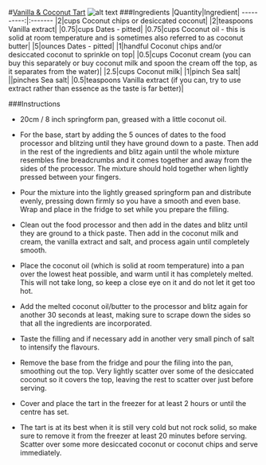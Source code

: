 #[Vanilla & Coconut Tart](https://food52.com/recipes/19654-vanilla-coconut-tart)
![alt text](https:https://images.food52.com/p_bAfBG4Vmbdr8V3zNHeLBmynGA=/753x502/56e9be5e-25cd-4367-8684-9c3b87e0e380--R0011646.jpg)
###Ingredients
|Quantity|Ingredient|
----------:|:-------
|2|cups Coconut chips or desiccated coconut|
|2|teaspoons Vanilla extract|
|0.75|cups Dates - pitted|
|0.75|cups Coconut oil - this is solid at room temperature and is sometimes also referred to as coconut butter|
|5|ounces Dates - pitted|
|1|handful Coconut chips and/or desiccated coconut to sprinkle on top|
|0.5|cups Coconut cream (you can buy this separately or buy coconut milk and spoon the cream off the top, as it separates from the water)|
|2.5|cups Coconut milk|
|1|pinch Sea salt|
||pinches Sea salt|
|0.5|teaspoons Vanilla extract (if you can, try to use extract rather than essence as the taste is far better)|

###Instructions

* 20cm / 8 inch springform pan, greased with a little coconut oil.

* For the base, start by adding the 5 ounces of dates to the food processor and blitzing until they have ground down to a paste. Then add in the rest of the ingredients and blitz again until the whole mixture resembles fine breadcrumbs and it comes together and away from the sides of the processor. The mixture should hold together when lightly pressed between your fingers.

* Pour the mixture into the lightly greased springform pan and distribute evenly, pressing down firmly so you have a smooth and even base. Wrap and place in the fridge to set while you prepare the filling.

* Clean out the food processor and then add in the dates and blitz until they are ground to a thick paste. Then add in the coconut milk and cream, the vanilla extract and salt, and process again until completely  smooth.

* Place the coconut oil (which is solid at room temperature) into a pan over the lowest heat possible, and warm until it has completely melted. This will not take long, so keep a close eye on it and do not let it get too hot.

* Add the melted coconut oil/butter to the processor and blitz again for another 30 seconds at least, making sure to scrape down the sides so that all the ingredients are incorporated.

* Taste the filling and if necessary add in another very small pinch of salt to intensify the flavours.

* Remove the base from the fridge and pour the filing into the pan, smoothing out the top. Very lightly scatter over some of the desiccated coconut so it covers the top, leaving the rest to scatter over just before serving.

* Cover and place the tart in the freezer for at least 2 hours or until the centre has set.

* The tart is at its best when it is still very cold but not rock solid, so make sure to remove it from the freezer at least 20 minutes before serving. Scatter over some more desiccated coconut or coconut chips and serve immediately.